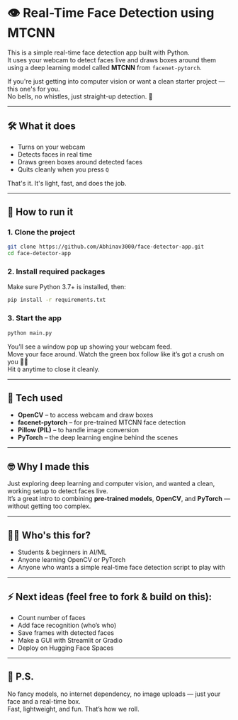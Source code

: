 # 👁️ Real-Time Face Detection using MTCNN

This is a simple real-time face detection app built with Python.  
It uses your webcam to detect faces live and draws boxes around them using a deep learning model called **MTCNN** from `facenet-pytorch`.

If you're just getting into computer vision or want a clean starter project — this one's for you.  
No bells, no whistles, just straight-up detection. 🎯

---

## 🛠️ What it does

- Turns on your webcam  
- Detects faces in real time  
- Draws green boxes around detected faces  
- Quits cleanly when you press `Q`  

That's it. It's light, fast, and does the job.

---

## 🚀 How to run it

### 1. Clone the project

```bash
git clone https://github.com/Abhinav3000/face-detector-app.git
cd face-detector-app
```

### 2. Install required packages

Make sure Python 3.7+ is installed, then:

```bash
pip install -r requirements.txt
```

### 3. Start the app

```bash
python main.py
```

You’ll see a window pop up showing your webcam feed.  
Move your face around. Watch the green box follow like it’s got a crush on you 👀💚  
Hit `Q` anytime to close it cleanly.

---

## 🧠 Tech used

- **OpenCV** – to access webcam and draw boxes  
- **facenet-pytorch** – for pre-trained MTCNN face detection  
- **Pillow (PIL)** – to handle image conversion  
- **PyTorch** – the deep learning engine behind the scenes

---

## 🤓 Why I made this

Just exploring deep learning and computer vision, and wanted a clean, working setup to detect faces live.  
It’s a great intro to combining **pre-trained models**, **OpenCV**, and **PyTorch** — without getting too complex.

---

## 🙋‍♂️ Who's this for?

- Students & beginners in AI/ML  
- Anyone learning OpenCV or PyTorch  
- Anyone who wants a simple real-time face detection script to play with

---

## ⚡ Next ideas (feel free to fork & build on this):

- Count number of faces  
- Add face recognition (who’s who)  
- Save frames with detected faces  
- Make a GUI with Streamlit or Gradio  
- Deploy on Hugging Face Spaces

---

## 💬 P.S.

No fancy models, no internet dependency, no image uploads — just your face and a real-time box.  
Fast, lightweight, and fun. That’s how we roll. 

